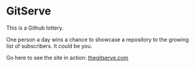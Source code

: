 GitServe
========

This is a Github lottery.

One person a day wins a chance to showcase a repository to the growing list of subscribers. It could be you.

Go here to see the site in action:
[thegitserve.com](http://thegitserve.com)
